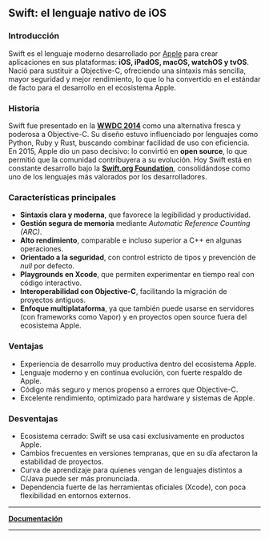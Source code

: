 ## Swift: el lenguaje nativo de iOS

### Introducción
Swift es el lenguaje moderno desarrollado por [Apple](https://www.apple.com/es/) para crear aplicaciones en sus plataformas: **iOS, iPadOS, macOS, watchOS y tvOS**. Nació para sustituir a Objective-C, ofreciendo una sintaxis más sencilla, mayor seguridad y mejor rendimiento, lo que lo ha convertido en el estándar de facto para el desarrollo en el ecosistema Apple.

### Historia
Swift fue presentado en la [**WWDC 2014**](https://apple.fandom.com/wiki/Worldwide_Developers_Conference_2014) como una alternativa fresca y poderosa a Objective-C. Su diseño estuvo influenciado por lenguajes como Python, Ruby y Rust, buscando combinar facilidad de uso con eficiencia.  
En 2015, Apple dio un paso decisivo: lo convirtió en **open source**, lo que permitió que la comunidad contribuyera a su evolución. Hoy Swift está en constante desarrollo bajo la [**Swift.org Foundation**](https://www.swift.org/blog/future-of-foundation/), consolidándose como uno de los lenguajes más valorados por los desarrolladores.

### Características principales
- **Sintaxis clara y moderna**, que favorece la legibilidad y productividad.  
- **Gestión segura de memoria** mediante *Automatic Reference Counting (ARC)*.  
- **Alto rendimiento**, comparable e incluso superior a C++ en algunas operaciones.  
- **Orientado a la seguridad**, con control estricto de tipos y prevención de *null* por defecto.  
- **Playgrounds en Xcode**, que permiten experimentar en tiempo real con código interactivo.  
- **Interoperabilidad con Objective-C**, facilitando la migración de proyectos antiguos.  
- **Enfoque multiplataforma**, ya que también puede usarse en servidores (con frameworks como Vapor) y en proyectos open source fuera del ecosistema Apple.

### Ventajas
- Experiencia de desarrollo muy productiva dentro del ecosistema Apple.  
- Lenguaje moderno y en continua evolución, con fuerte respaldo de Apple.  
- Código más seguro y menos propenso a errores que Objective-C.  
- Excelente rendimiento, optimizado para hardware y sistemas de Apple.  

### Desventajas
- Ecosistema cerrado: Swift se usa casi exclusivamente en productos Apple.  
- Cambios frecuentes en versiones tempranas, que en su día afectaron la estabilidad de proyectos.  
- Curva de aprendizaje para quienes vengan de lenguajes distintos a C/Java puede ser más pronunciada.  
- Dependencia fuerte de las herramientas oficiales (Xcode), con poca flexibilidad en entornos externos.  

---

[**Documentación**](https://www.swift.org/getting-started/)

---
